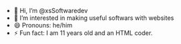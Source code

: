 - 👋 Hi, I’m @xsSoftwaredev
- 👀 I’m interested in making useful softwars with websites
- 😄 Pronouns: he/him
- ⚡ Fun fact: I am 11 years old and an HTML coder.

<!---
xsSoftwaredev/xsSoftwaredev is a ✨ special ✨ repository because its `README.md` (this file) appears on your GitHub profile.
You can click the Preview link to take a look at your changes.
--->
